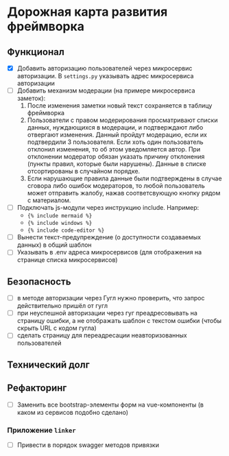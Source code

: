 # Дорожная карта развития фреймворка

## Функционал

- [x] Добавить авторизацию пользователей через микросервис авторизации. В `settings.py` указывать адрес микросервиса авторизации
- [ ] Добавить механизм модерации (на примере микросервиса заметок):
  1. После изменения заметки новый текст сохраняется в таблицу фреймворка
  2. Пользователи с правом модерирования просматривают списки данных, нуждающихся в модерации, и подтверждают либо отвергают изменения. Данный пройдут модерацию, если их подтвердили 3 пользователя. Если хоть один пользователь отклонил изменения, то об этом уведомляется автор. При отклонении модератор обязан указать причину отклонения (пункты правил, которые были нарушены). Данные в списке отсортированы в случайном порядке.
  3. Если нарушающие правила данные были подтверждены в случае сговора либо ошибок модераторов, то любой пользователь может отправить жалобу, нажав соответсвующую кнопку рядом с материалом.
- [ ] Подключать js-модули через инструкцию include. Например:
  - `{% include mermaid %}`
  - `{% include windows %}`
  - `{% include code-editor %}`
- [ ] Вынести текст-предупреждение (о доступности создаваемых данных) в общий шаблон
- [ ] Указывать в .env адреса микросервисов (для отображения на странице списка микросервисов)

## Безопасность

- [ ] в методе авторизации через Гугл нужно проверить, что запрос действительно пришёл от гугл
- [ ] при неуспешной авторизации через гуг преадресовывать на страницу ошибки,
  а не отображать шаблон с текстом ошибки (чтобы скрыть URL с кодом гугла)
- [ ] сделать страницу для переадресации неавторизованных пользователей

## Технический долг

## Рефакторинг

- [ ] Заменить все bootstrap-элементы форм на vue-компоненты (в каком из сервисов подобно сделано)

### Приложение `linker`

- [ ] Привести в порядок swagger методов привязки